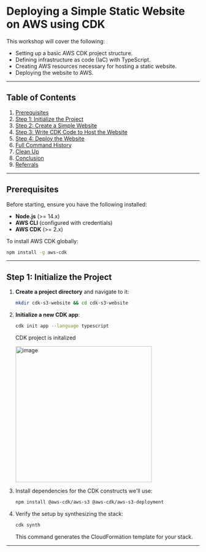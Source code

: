 # Deploying a Simple Static Website on AWS using CDK

This workshop will cover the following:

- Setting up a basic AWS CDK project structure.
- Defining infrastructure as code (IaC) with TypeScript.
- Creating AWS resources necessary for hosting a static website.
- Deploying the website to AWS.


---

## Table of Contents

1. [Prerequisites](#prerequisites)
2. [Step 1: Initialize the Project](#step-1-initialize-the-project)
3. [Step 2: Create a Simple Website](#step-2-create-a-simple-website)
4. [Step 3: Write CDK Code to Host the Website](#step-3-write-cdk-code-to-host-the-website)
5. [Step 4: Deploy the Website](#step-4-deploy-the-website)
6. [Full Command History](#full-command-history)
7. [Clean Up](#clean-up)
8. [Conclusion](#conclusion)
9. [Referrals](#referrals)

---

## Prerequisites

Before starting, ensure you have the following installed:

- **Node.js** (>= 14.x)
- **AWS CLI** (configured with credentials)
- **AWS CDK** (>= 2.x)

To install AWS CDK globally:

```bash
npm install -g aws-cdk
```

---

## Step 1: Initialize the Project

1. **Create a project directory** and navigate to it:

   ```bash
   mkdir cdk-s3-website && cd cdk-s3-website
   ```

2. **Initialize a new CDK app**:

   ```bash
   cdk init app --language typescript
   ```
   
   CDK project is initalized
   
   
   <img width="355" alt="image" src="https://github.com/user-attachments/assets/b32f8744-74da-40d9-9291-cd05fdcc2537" />


4. Install dependencies for the CDK constructs we'll use:

   ```bash
   npm install @aws-cdk/aws-s3 @aws-cdk/aws-s3-deployment
   ```

5. Verify the setup by synthesizing the stack:

   ```bash
   cdk synth
   ```

   This command generates the CloudFormation template for your stack.

---
